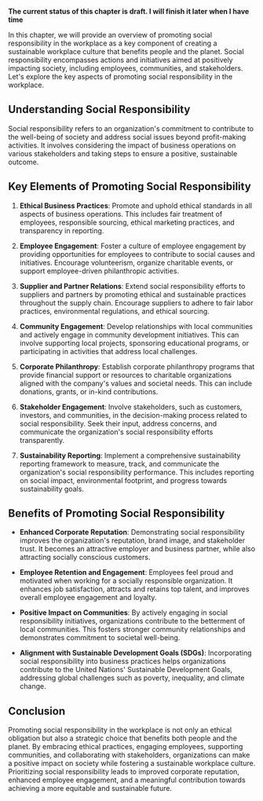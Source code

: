 **The current status of this chapter is draft. I will finish it later when I have time**

In this chapter, we will provide an overview of promoting social responsibility in the workplace as a key component of creating a sustainable workplace culture that benefits people and the planet. Social responsibility encompasses actions and initiatives aimed at positively impacting society, including employees, communities, and stakeholders. Let's explore the key aspects of promoting social responsibility in the workplace.

**Understanding Social Responsibility**
---------------------------------------

Social responsibility refers to an organization's commitment to contribute to the well-being of society and address social issues beyond profit-making activities. It involves considering the impact of business operations on various stakeholders and taking steps to ensure a positive, sustainable outcome.

**Key Elements of Promoting Social Responsibility**
---------------------------------------------------

1. **Ethical Business Practices**: Promote and uphold ethical standards in all aspects of business operations. This includes fair treatment of employees, responsible sourcing, ethical marketing practices, and transparency in reporting.

2. **Employee Engagement**: Foster a culture of employee engagement by providing opportunities for employees to contribute to social causes and initiatives. Encourage volunteerism, organize charitable events, or support employee-driven philanthropic activities.

3. **Supplier and Partner Relations**: Extend social responsibility efforts to suppliers and partners by promoting ethical and sustainable practices throughout the supply chain. Encourage suppliers to adhere to fair labor practices, environmental regulations, and ethical sourcing.

4. **Community Engagement**: Develop relationships with local communities and actively engage in community development initiatives. This can involve supporting local projects, sponsoring educational programs, or participating in activities that address local challenges.

5. **Corporate Philanthropy**: Establish corporate philanthropy programs that provide financial support or resources to charitable organizations aligned with the company's values and societal needs. This can include donations, grants, or in-kind contributions.

6. **Stakeholder Engagement**: Involve stakeholders, such as customers, investors, and communities, in the decision-making process related to social responsibility. Seek their input, address concerns, and communicate the organization's social responsibility efforts transparently.

7. **Sustainability Reporting**: Implement a comprehensive sustainability reporting framework to measure, track, and communicate the organization's social responsibility performance. This includes reporting on social impact, environmental footprint, and progress towards sustainability goals.

**Benefits of Promoting Social Responsibility**
-----------------------------------------------

* **Enhanced Corporate Reputation**: Demonstrating social responsibility improves the organization's reputation, brand image, and stakeholder trust. It becomes an attractive employer and business partner, while also attracting socially conscious customers.

* **Employee Retention and Engagement**: Employees feel proud and motivated when working for a socially responsible organization. It enhances job satisfaction, attracts and retains top talent, and improves overall employee engagement and loyalty.

* **Positive Impact on Communities**: By actively engaging in social responsibility initiatives, organizations contribute to the betterment of local communities. This fosters stronger community relationships and demonstrates commitment to societal well-being.

* **Alignment with Sustainable Development Goals (SDGs)**: Incorporating social responsibility into business practices helps organizations contribute to the United Nations' Sustainable Development Goals, addressing global challenges such as poverty, inequality, and climate change.

**Conclusion**
--------------

Promoting social responsibility in the workplace is not only an ethical obligation but also a strategic choice that benefits both people and the planet. By embracing ethical practices, engaging employees, supporting communities, and collaborating with stakeholders, organizations can make a positive impact on society while fostering a sustainable workplace culture. Prioritizing social responsibility leads to improved corporate reputation, enhanced employee engagement, and a meaningful contribution towards achieving a more equitable and sustainable future.
